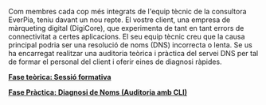 Com membres cada cop més integrats de l'equip tècnic de la consultora EverPia, teniu davant un nou repte. El vostre client, una empresa de màrqueting digital (DigiCore), que experimenta de tant en tant errors de connectivitat a certes aplicacions. El seu equip tècnic creu que la causa principal podria ser una resolució de noms (DNS) incorrecta o lenta.
Se us ha encarregat realitzar una auditoria teòrica i pràctica del servei DNS per tal de formar el personal del client i oferir eines de diagnosi ràpides.


[**Fase teòrica: Sessió formativa**](1)


[**Fase Pràctica: Diagnosi de Noms (Auditoria amb CLI)**](2)

